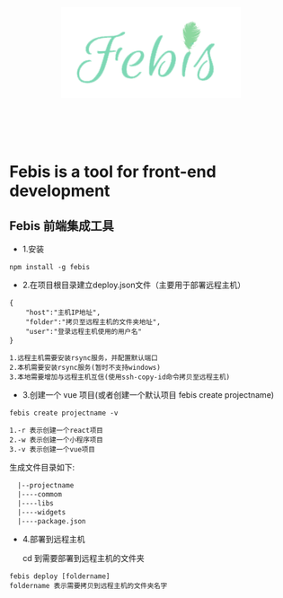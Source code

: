 <h1 align="center">
	<br>
	<br>
	<img width="320" src="media/logo.png" alt="Febis">
	<br>
	<br>
	<br>
</h1>

# Febis is a tool for front-end development

## Febis 前端集成工具
- 1.安装
```
npm install -g febis
```
- 2.在项目根目录建立deploy.json文件（主要用于部署远程主机）
```
{
    "host":"主机IP地址",
    "folder":"拷贝至远程主机的文件夹地址",
    "user":"登录远程主机使用的用户名"
}
```
```
1.远程主机需要安装rsync服务，并配置默认端口
2.本机需要安装rsync服务(暂时不支持windows)
3.本地需要增加与远程主机互信(使用ssh-copy-id命令拷贝至远程主机)
```
- 3.创建一个 vue 项目(或者创建一个默认项目 febis create projectname)
```
febis create projectname -v

```
```
1.-r 表示创建一个react项目
2.-w 表示创建一个小程序项目
3.-v 表示创建一个vue项目
```
生成文件目录如下:
```
  |--projectname
  |----commom
  |----libs
  |----widgets
  |----package.json
```

- 4.部署到远程主机

   cd 到需要部署到远程主机的文件夹
```
febis deploy [foldername]
foldername 表示需要拷贝到远程主机的文件夹名字
```